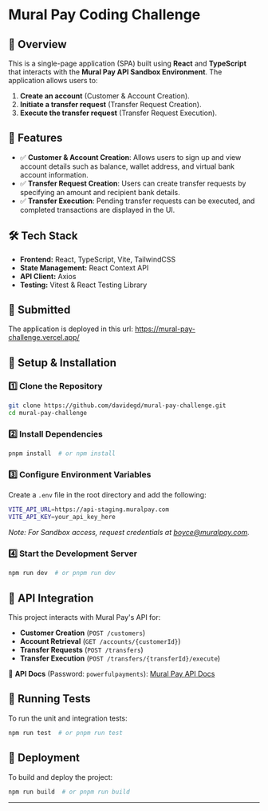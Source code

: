 # Mural Pay Coding Challenge

## 🚀 Overview

This is a single-page application (SPA) built using **React** and **TypeScript** that interacts with the **Mural Pay API Sandbox Environment**. The application allows users to:

1. **Create an account** (Customer & Account Creation).
2. **Initiate a transfer request** (Transfer Request Creation).
3. **Execute the transfer request** (Transfer Request Execution).

## 📌 Features

- ✅ **Customer & Account Creation**: Allows users to sign up and view account details such as balance, wallet address, and virtual bank account information.
- ✅ **Transfer Request Creation**: Users can create transfer requests by specifying an amount and recipient bank details.
- ✅ **Transfer Execution**: Pending transfer requests can be executed, and completed transactions are displayed in the UI.

## 🛠️ Tech Stack

- **Frontend:** React, TypeScript, Vite, TailwindCSS
- **State Management:** React Context API
- **API Client:** Axios
- **Testing:** Vitest & React Testing Library

## 🚀 Submitted

The application is deployed in this url: https://mural-pay-challenge.vercel.app/

## 🔧 Setup & Installation

### 1️⃣ Clone the Repository

```sh
git clone https://github.com/davidegd/mural-pay-challenge.git
cd mural-pay-challenge
```

### 2️⃣ Install Dependencies

```sh
pnpm install  # or npm install
```

### 3️⃣ Configure Environment Variables

Create a `.env` file in the root directory and add the following:

```sh
VITE_API_URL=https://api-staging.muralpay.com
VITE_API_KEY=your_api_key_here
```

_Note: For Sandbox access, request credentials at boyce@muralpay.com._

### 4️⃣ Start the Development Server

```sh
npm run dev  # or pnpm run dev
```

## 🔄 API Integration

This project interacts with Mural Pay's API for:

- **Customer Creation** (`POST /customers`)
- **Account Retrieval** (`GET /accounts/{customerId}`)
- **Transfer Requests** (`POST /transfers`)
- **Transfer Execution** (`POST /transfers/{transferId}/execute`)

🔗 **API Docs** (Password: `powerfulpayments`): [Mural Pay API Docs](https://developers.muralpay.com/docs/getting-started)

## 🧪 Running Tests

To run the unit and integration tests:

```sh
npm run test  # or pnpm run test
```

## 🚀 Deployment

To build and deploy the project:

```sh
npm run build  # or pnpm run build
```

---
